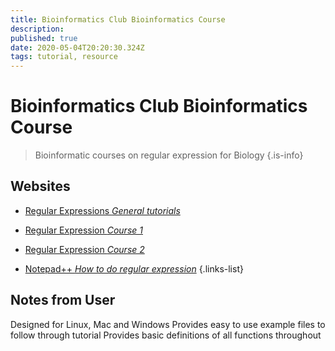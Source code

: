 ```yaml
---
title: Bioinformatics Club Bioinformatics Course
description: 
published: true
date: 2020-05-04T20:20:30.324Z
tags: tutorial, resource
---
```


# Bioinformatics Club Bioinformatics Course

> Bioinformatic courses on regular expression for Biology
{.is-info}

## Websites

- [Regular Expressions *General tutorials*](https://www.regular-expressions.info/index.html)
- [Regular Expression *Course 1*](http://blog.bioinfoclub.org/wp-content/uploads/2014/02/01-regular-expressions.pdf)
- [Regular Expression *Course 2*](http://blog.bioinfoclub.org/wp-content/uploads/2014/02/02-regular-expressions2.pdf)

- [Notepad++ *How to do regular expression*](https://gerardnico.com/ide/notepad/replace)
{.links-list}

## Notes from User

Designed for Linux, Mac and Windows
Provides easy to use example files to follow through tutorial
Provides basic definitions of all functions throughout